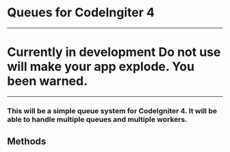 # Queues for CodeIngiter 4

___
# Currently in development Do not use will make your app explode. You been warned.

___
### This will be a simple queue system for CodeIgniter 4. It will be able to handle multiple queues and multiple workers.

## Methods